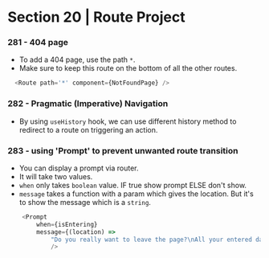 # Section 20 | Route Project

### 281 - 404 page

* To add a 404 page, use the path `*`.
* Make sure to keep this route on the bottom of all the other routes.

```js
  <Route path='*' component={NotFoundPage} />
```

### 282 - Pragmatic (Imperative) Navigation

* By using `useHistory` hook, we can use different history method to redirect to a route on triggering an action.

### 283 - using 'Prompt' to prevent unwanted route transition

* You can display a prompt via router.
* It will take two values.
* `when` only takes `boolean` value. IF true show prompt ELSE don't show.
* `message` takes a function with a param which gives the location. But it's to show the message which is a `string`.

```js
	<Prompt
		when={isEntering}
		message={(location) =>
			"Do you really want to leave the page?\nAll your entered data will be 		lost."}
		    />
```




















